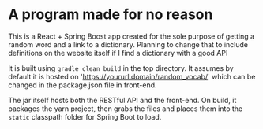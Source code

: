 # A program made for no reason
This is a React + Spring Boost app created for the sole purpose of getting a random word and a link to a dictionary. Planning to change that to include definitions on the website itself if I find a dictionary with a good API

It is built using `gradle clean build` in the top directory.
It assumes by default it is hosted on 'https://yoururl.domain/random_vocab/' which can be changed in the package.json file in front-end.

The jar itself hosts both the RESTful API and the front-end. On build, it packages the yarn project, then grabs the files and places them into the `static` classpath folder for Spring Boot to load.